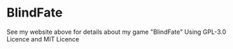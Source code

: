 # BlindFate
See my website above for details about my game "BlindFate"
Using GPL-3.0 Licence and MIT Licence
